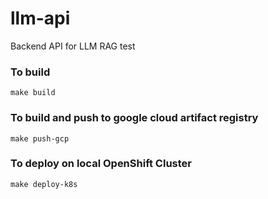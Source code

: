 # llm-api
 Backend API for LLM RAG test

### To build
```
make build
```

### To build and push to google cloud artifact registry
```
make push-gcp
```

### To deploy on local OpenShift Cluster
```
make deploy-k8s
```
